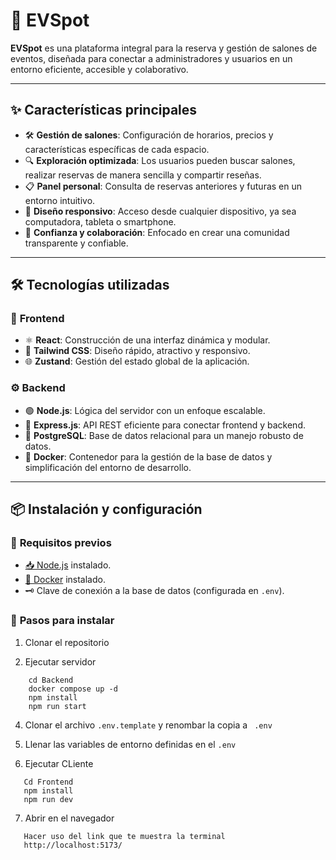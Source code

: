 # 🎉 EVSpot

**EVSpot** es una plataforma integral para la reserva y gestión de salones de eventos, diseñada para conectar a administradores y usuarios en un entorno eficiente, accesible y colaborativo.

---

## ✨ **Características principales**

- 🛠️ **Gestión de salones**: Configuración de horarios, precios y características específicas de cada espacio.
- 🔍 **Exploración optimizada**: Los usuarios pueden buscar salones, realizar reservas de manera sencilla y compartir reseñas.
- 📋 **Panel personal**: Consulta de reservas anteriores y futuras en un entorno intuitivo.
- 📱 **Diseño responsivo**: Acceso desde cualquier dispositivo, ya sea computadora, tableta o smartphone.
- 🤝 **Confianza y colaboración**: Enfocado en crear una comunidad transparente y confiable.

---

## 🛠️ **Tecnologías utilizadas**

### 🎨 **Frontend**
- ⚛️ **React**: Construcción de una interfaz dinámica y modular.
- 💨 **Tailwind CSS**: Diseño rápido, atractivo y responsivo.
- 🌐 **Zustand**: Gestión del estado global de la aplicación.

### ⚙️ **Backend**
- 🟢 **Node.js**: Lógica del servidor con un enfoque escalable.
- 🚀 **Express.js**: API REST eficiente para conectar frontend y backend.
- 🐘 **PostgreSQL**: Base de datos relacional para un manejo robusto de datos.
- 🐳 **Docker**: Contenedor para la gestión de la base de datos y simplificación del entorno de desarrollo.

---

## 📦 **Instalación y configuración**

### 🔧 **Requisitos previos**
- [📥 Node.js](https://nodejs.org/) instalado.
- [🐳 Docker](https://www.docker.com/) instalado.
- 🗝️ Clave de conexión a la base de datos (configurada en `.env`).

### 📜 **Pasos para instalar**
1. Clonar el repositorio

3. Ejecutar servidor
```
    cd Backend
    docker compose up -d
    npm install
    npm run start
```

4. Clonar el archivo ```.env.template``` y renombar la copia a ```
.env```

5. Llenar las variables de entorno definidas en el ```.env```

6. Ejecutar CLiente 
```
   Cd Frontend
   npm install
   npm run dev
```

7. Abrir en el navegador
```
   Hacer uso del link que te muestra la terminal
   http://localhost:5173/
```





